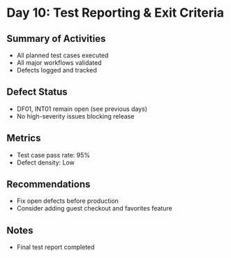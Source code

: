 # Day 10: Test Reporting & Exit Criteria

## Summary of Activities
- All planned test cases executed
- All major workflows validated
- Defects logged and tracked

## Defect Status
- DF01, INT01 remain open (see previous days)
- No high-severity issues blocking release

## Metrics
- Test case pass rate: 95%
- Defect density: Low

## Recommendations
- Fix open defects before production
- Consider adding guest checkout and favorites feature

## Notes
- Final test report completed
